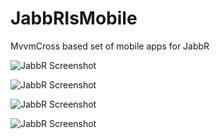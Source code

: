 JabbRIsMobile
=============

MvvmCross based set of mobile apps for JabbR

![JabbR Screenshot](https://photos-5.dropbox.com/t/0/AABBWw_wfN8EFrcRJ319xD3cFMXmKTLZEiIg3GrzjDXBow/12/56106/png/32x32/3/_/1/2/Screenshot_2013-06-05-16-14-53.png/3y5IdvEMkOzvi02nOuTsaX3Nf6_RXm9kPixQOGnjkL4?size=1280x960)

![JabbR Screenshot](https://photos-2.dropbox.com/t/0/AAArvLvswBSOq8HrZcA9LngynjLVrJU6BYKZ3HonerUscA/12/56106/png/32x32/3/_/1/2/Screenshot_2013-06-05-16-14-58.png/CwECq2X_9IFQpYqXHQND3Kzf5XFtUEQf1X75BHslz5E?size=1280x960)

![JabbR Screenshot](https://photos-3.dropbox.com/t/0/AACQbZxCvWwKXHCRgpoPZirtgoqmiAqJ2_gkRF_SFV4mRw/12/56106/png/32x32/3/_/1/2/Screenshot_2013-06-05-16-15-06.png/7tVqChGYLV07TbbVtqXoBvx6FHeR2i2XMBNjCY2oULI?size=1280x960)

![JabbR Screenshot](https://photos-1.dropbox.com/t/0/AAD3ofxR9k_tIuVzAWFgx3Ri8d0i82BcEmzPYBlzfnHBhQ/12/56106/png/32x32/3/_/1/2/Screenshot_2013-06-05-16-15-13.png/FDDw4lmq0Fb7dx_NEK8ZlaBXl9-gN8Ja5rfzzTWdQRA?size=1280x960)

